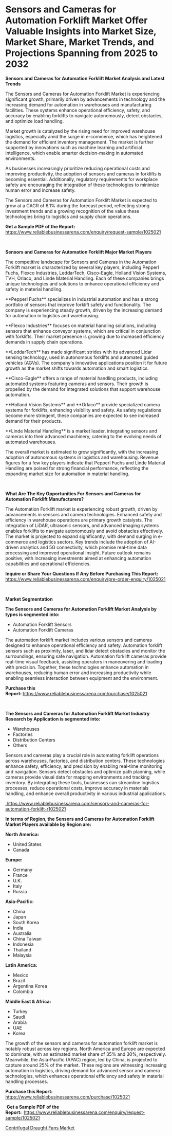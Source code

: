 <p><h1>Sensors and Cameras for Automation Forklift Market Offer Valuable Insights into Market Size, Market Share, Market Trends, and Projections Spanning from 2025 to 2032</h1></p><p><strong>Sensors and Cameras for Automation Forklift Market Analysis and Latest Trends</strong></p>
<p><p>The Sensors and Cameras for Automation Forklift Market is experiencing significant growth, primarily driven by advancements in technology and the increasing demand for automation in warehouses and manufacturing facilities. These systems enhance operational efficiency, safety, and accuracy by enabling forklifts to navigate autonomously, detect obstacles, and optimize load handling. </p><p>Market growth is catalyzed by the rising need for improved warehouse logistics, especially amid the surge in e-commerce, which has heightened the demand for efficient inventory management. The market is further supported by innovations such as machine learning and artificial intelligence, which enable smarter decision-making in automated environments. </p><p>As businesses increasingly prioritize reducing operational costs and improving productivity, the adoption of sensors and cameras in forklifts is becoming essential. Additionally, regulatory requirements for workplace safety are encouraging the integration of these technologies to minimize human error and increase safety. </p><p>The Sensors and Cameras for Automation Forklift Market is expected to grow at a CAGR of 6.1% during the forecast period, reflecting strong investment trends and a growing recognition of the value these technologies bring to logistics and supply chain operations.</p></p>
<p><strong>Get a Sample PDF of the Report:&nbsp;</strong> <a href="https://www.reliablebusinessarena.com/enquiry/request-sample/1025021?utm_campaign=3515&utm_medium=2&utm_source=Github&utm_content=ia&utm_term=22032025&utm_id=sensors-and-cameras-for-automation-forklift">https://www.reliablebusinessarena.com/enquiry/request-sample/1025021</a></p>
<p>&nbsp;</p>
<p><strong>Sensors and Cameras for Automation Forklift Major Market Players</strong></p>
<p><p>The competitive landscape for Sensors and Cameras in the Automation Forklift market is characterized by several key players, including Pepperl Fuchs, Flexco Industries, LeddarTech, Cisco-Eagle, Holland Vision Systems, TVH, Orlaco, and Linde Material Handling. Each of these companies brings unique technologies and solutions to enhance operational efficiency and safety in material handling.</p><p>**Pepperl Fuchs** specializes in industrial automation and has a strong portfolio of sensors that improve forklift safety and functionality. The company is experiencing steady growth, driven by the increasing demand for automation in logistics and warehousing.</p><p>**Flexco Industries** focuses on material handling solutions, including sensors that enhance conveyor systems, which are critical in conjunction with forklifts. Their market presence is growing due to increased efficiency demands in supply chain operations.</p><p>**LeddarTech** has made significant strides with its advanced Lidar sensing technology, used in autonomous forklifts and automated guided vehicles (AGVs). The company's innovative applications position it for future growth as the market shifts towards automation and smart logistics.</p><p>**Cisco-Eagle** offers a range of material handling products, including automated systems featuring cameras and sensors. Their growth is propelled by the demand for integrated solutions that support warehouse automation.</p><p>**Holland Vision Systems** and **Orlaco** provide specialized camera systems for forklifts, enhancing visibility and safety. As safety regulations become more stringent, these companies are expected to see increased demand for their products.</p><p>**Linde Material Handling** is a market leader, integrating sensors and cameras into their advanced machinery, catering to the evolving needs of automated warehouses.</p><p>The overall market is estimated to grow significantly, with the increasing adoption of autonomous systems in logistics and warehousing. Revenue figures for a few key players indicate that Pepperl Fuchs and Linde Material Handling are poised for strong financial performance, reflecting the expanding market size for automation in material handling.</p></p>
<p>&nbsp;</p>
<p><strong>What Are The Key Opportunities For Sensors and Cameras for Automation Forklift Manufacturers?</strong></p>
<p><p>The Automation Forklift market is experiencing robust growth, driven by advancements in sensors and camera technologies. Enhanced safety and efficiency in warehouse operations are primary growth catalysts. The integration of LiDAR, ultrasonic sensors, and advanced imaging systems enables forklifts to navigate autonomously and avoid obstacles effectively. The market is projected to expand significantly, with demand surging in e-commerce and logistics sectors. Key trends include the adoption of AI-driven analytics and 5G connectivity, which promise real-time data processing and improved operational insight. Future outlook remains positive, with increasing investments aimed at enhancing automation capabilities and operational efficiencies.</p></p>
<p><strong>Inquire or Share Your Questions If Any Before Purchasing This Report:</strong> <a href="https://www.reliablebusinessarena.com/enquiry/pre-order-enquiry/1025021?utm_campaign=3515&utm_medium=2&utm_source=Github&utm_content=ia&utm_term=22032025&utm_id=sensors-and-cameras-for-automation-forklift">https://www.reliablebusinessarena.com/enquiry/pre-order-enquiry/1025021</a></p>
<p>&nbsp;</p>
<p><strong>Market Segmentation</strong></p>
<p><strong>The Sensors and Cameras for Automation Forklift Market Analysis by types is segmented into:</strong></p>
<p><ul><li>Automation Forklift Sensors</li><li>Automation Forklift Cameras</li></ul></p>
<p><p>The automation forklift market includes various sensors and cameras designed to enhance operational efficiency and safety. Automation forklift sensors such as proximity, laser, and lidar detect obstacles and monitor the surroundings, ensuring safe navigation. Automation forklift cameras provide real-time visual feedback, assisting operators in maneuvering and loading with precision. Together, these technologies enhance automation in warehouses, reducing human error and increasing productivity while enabling seamless interaction between equipment and the environment.</p></p>
<p><strong>Purchase this Report:&nbsp;</strong><a href="https://www.reliablebusinessarena.com/purchase/1025021?utm_campaign=3515&utm_medium=2&utm_source=Github&utm_content=ia&utm_term=22032025&utm_id=sensors-and-cameras-for-automation-forklift">https://www.reliablebusinessarena.com/purchase/1025021</a></p>
<p>&nbsp;</p>
<p><strong>The Sensors and Cameras for Automation Forklift Market Industry Research by Application is segmented into:</strong></p>
<p><ul><li>Warehouses</li><li>Factories</li><li>Distribution Centers</li><li>Others</li></ul></p>
<p><p>Sensors and cameras play a crucial role in automating forklift operations across warehouses, factories, and distribution centers. These technologies enhance safety, efficiency, and precision by enabling real-time monitoring and navigation. Sensors detect obstacles and optimize path planning, while cameras provide visual data for mapping environments and tracking inventory. By integrating these tools, businesses can streamline logistics processes, reduce operational costs, improve accuracy in materials handling, and enhance overall productivity in various industrial applications.</p></p>
<p><a href="https://www.reliablebusinessarena.com/sensors-and-cameras-for-automation-forklift-r1025021?utm_campaign=3515&utm_medium=2&utm_source=Github&utm_content=ia&utm_term=22032025&utm_id=sensors-and-cameras-for-automation-forklift">&nbsp;https://www.reliablebusinessarena.com/sensors-and-cameras-for-automation-forklift-r1025021</a></p>
<p><strong>In terms of Region, the Sensors and Cameras for Automation Forklift Market Players available by Region are:</strong></p>
<p>
    <p> <strong> North America: </strong>
        <ul>
            <li>United States</li>
            <li>Canada</li>
        </ul>
        </p> 
    <p> <strong> Europe: </strong>
        <ul>
            <li>Germany</li>
            <li>France</li>
            <li>U.K.</li>
            <li>Italy</li>
            <li>Russia</li>
        </ul>
        </p> 
    <p> <strong> Asia-Pacific: </strong>
        <ul>
            <li>China</li>
            <li>Japan</li>
            <li>South Korea</li>
            <li>India</li>
            <li>Australia</li>
            <li>China Taiwan</li>
            <li>Indonesia</li>
            <li>Thailand</li>
            <li>Malaysia</li>
        </ul>
        </p> 
    <p> <strong> Latin America: </strong>
        <ul>
            <li>Mexico</li>
            <li>Brazil</li>
            <li>Argentina Korea</li>
            <li>Colombia</li>
        </ul>
        </p> 
    <p> <strong> Middle East & Africa: </strong>
        <ul>
            <li>Turkey</li>
            <li>Saudi</li>
            <li>Arabia</li>
            <li>UAE</li>
            <li>Korea</li>
        </ul>
    </p>
    </p>
<p><p>The growth of the sensors and cameras for automation forklift market is notably robust across key regions. North America and Europe are expected to dominate, with an estimated market share of 35% and 30%, respectively. Meanwhile, the Asia-Pacific (APAC) region, led by China, is projected to capture around 25% of the market. These regions are witnessing increasing automation in logistics, driving demand for advanced sensor and camera technologies, which enhances operational efficiency and safety in material handling processes.</p></p>
<p><strong>Purchase this Report: </strong><a href="https://www.reliablebusinessarena.com/purchase/1025021?utm_campaign=3515&utm_medium=2&utm_source=Github&utm_content=ia&utm_term=22032025&utm_id=sensors-and-cameras-for-automation-forklift">https://www.reliablebusinessarena.com/purchase/1025021</a></p>
<p>&nbsp;<strong>Get a Sample PDF of the Report:&nbsp;&nbsp;</strong><a href="https://www.reliablebusinessarena.com/enquiry/request-sample/1025021?utm_campaign=3515&utm_medium=2&utm_source=Github&utm_content=ia&utm_term=22032025&utm_id=sensors-and-cameras-for-automation-forklift">https://www.reliablebusinessarena.com/enquiry/request-sample/1025021</a></p>
<p><strong></strong></p>
<p><p><a href="https://github.com/wyettillesr4/Market-Research-Report-List-1/blob/main/centrifugal-draught-fans-market.md?utm_campaign=3515&utm_medium=2&utm_source=Github&utm_content=ia&utm_term=22032025&utm_id=sensors-and-cameras-for-automation-forklift">Centrifugal Draught Fans Market</a></p></p>